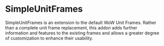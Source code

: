 # SimpleUnitFrames

SimpleUnitFrames is an extension to the default WoW Unit Frames. Rather than a complete unit frame replacement, this addon adds further information and features to the existing frames and allows a greater degree of customization to enhance their usability.
